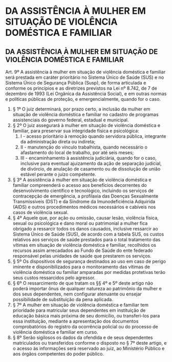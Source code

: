 # DA ASSISTÊNCIA À MULHER EM SITUAÇÃO DE VIOLÊNCIA DOMÉSTICA E FAMILIAR

## DA ASSISTÊNCIA À MULHER EM SITUAÇÃO DE VIOLÊNCIA DOMÉSTICA E FAMILIAR

Art. 9º A assistência à mulher em situação de violência doméstica e familiar será prestada em caráter prioritário no Sistema Único de Saúde (SUS) e no Sistema Único de Segurança Pública (Susp), de forma articulada e conforme os princípios e as diretrizes previstos na Lei nº 8.742, de 7 de dezembro de 1993 (Lei Orgânica da Assistência Social), e em outras normas e políticas públicas de proteção, e emergencialmente, quando for o caso. 
1. § 1º O juiz determinará, por prazo certo, a inclusão da mulher em situação de violência doméstica e familiar no cadastro de programas assistenciais do governo federal, estadual e municipal. 
2. § 2º O juiz assegurará à mulher em situação de violência doméstica e familiar, para preservar sua integridade física e psicológica: 
    1. I - acesso prioritário à remoção quando servidora pública, integrante da administração direta ou indireta; 
    2. II - manutenção do vínculo trabalhista, quando necessário o afastamento do local de trabalho, por até seis meses; 
    3. III - encaminhamento à assistência judiciária, quando for o caso, inclusive para eventual ajuizamento da ação de separação judicial, de divórcio, de anulação de casamento ou de dissolução de união estável perante o juízo competente. 
3. § 3º A assistência à mulher em situação de violência doméstica e familiar compreenderá o acesso aos benefícios decorrentes do desenvolvimento científico e tecnológico, incluindo os serviços de contracepção de emergência, a profilaxia das Doenças Sexualmente Transmissíveis (DST) e da Síndrome da Imunodeficiência Adquirida (AIDS) e outros procedimentos médicos necessários e cabíveis nos casos de violência sexual. 
4. § 4º Aquele que, por ação ou omissão, causar lesão, violência física, sexual ou psicológica e dano moral ou patrimonial a mulher fica obrigado a ressarcir todos os danos causados, inclusive ressarcir ao Sistema Único de Saúde (SUS), de acordo com a tabela SUS, os custos relativos aos serviços de saúde prestados para o total tratamento das vítimas em situação de violência doméstica e familiar, recolhidos os recursos assim arrecadados ao Fundo de Saúde do ente federado responsável pelas unidades de saúde que prestarem os serviços. 
5. § 5º Os dispositivos de segurança destinados ao uso em caso de perigo iminente e disponibilizados para o monitoramento das vítimas de violência doméstica ou familiar amparadas por medidas protetivas terão seus custos ressarcidos pelo agressor. 
6. § 6º O ressarcimento de que tratam os §§ 4º e 5º deste artigo não poderá importar ônus de qualquer natureza ao patrimônio da mulher e dos seus dependentes, nem configurar atenuante ou ensejar possibilidade de substituição da pena aplicada. 
7. § 7º A mulher em situação de violência doméstica e familiar tem prioridade para matricular seus dependentes em instituição de educação básica mais próxima de seu domicílio, ou transferi-los para essa instituição, mediante a apresentação dos documentos comprobatórios do registro da ocorrência policial ou do processo de violência doméstica e familiar em curso. 
8. § 8º Serão sigilosos os dados da ofendida e de seus dependentes matriculados ou transferidos conforme o disposto no § 7º deste artigo, e o acesso às informações será reservado ao juiz, ao Ministério Público e aos órgãos competentes do poder público.